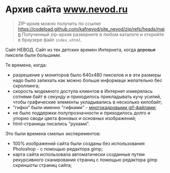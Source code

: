 # Архив сайта www.nevod.ru 

> ZIP-архив можно получить по ссылке <a href='https://codeload.github.com/kafnevod/site_nevod/zip/refs/heads/main'>
https://codeload.github.com/kafnevod/site_nevod/zip/refs/heads/main</a>
> Полученный zip-архив разверните в любом каталоге и откройте в браузере файл `index.xhtml`.


Сайт НЕВОД.
Сайт из тех детских времен Интернета, когда <s>деревья</s> пиксели были большими.

Те времена, когда:

- разрешение у мониторов было 640x480 пикселов и в эти размеры надо было запихать как можно больше информаци желательно бес скроллинга; 
- скорость модемного доступа клиентов в Интернет измерялась сотнями байт в секунду и приходилось прикладывать кучу усилий, чтобы графические элементы укладывались в несколько килобайт;
- "гифки" были именно "гифками" - <a href='terem/terem.html'>многокадровыми gif-файлами</a>;
- не было поддержки полупрозначности и приходилось долго и упорно своди цвета фоновых и основных изображений;
- html-страницы писались "руками".



Это были времена смелых эксперементов:

- 100% изображений сайта были созданы без использования Photoshop - с помощью редактора gimp;
- карта сайта использовала автоматически созданные путем рекурсивного сканирования страниц с помощью редактора gimp скриншоты страниц сайта;

